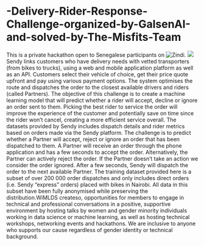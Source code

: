 # -Delivery-Rider-Response-Challenge-organized-by-GalsenAI-and-solved-by-The-Misfits-Team
This is a private hackathon open to Senegalese participants on ![Zindi](https://zindi.africa/hackathons/indabax-senegal-2021). 
![](https://im0-tub-com.yandex.net/i?id=7fcb7370d5e446b7ab1f4a06e249285d&n=13)
Sendy links customers who have delivery needs with vetted transporters (from bikes to trucks), 
using a web and mobile application platform as well as an API. Customers select their vehicle of choice, 
get their price quote upfront and pay using various payment options. The system optimises the route and 
dispatches the order to the closest available drivers and riders (called Partners). The objective of this 
challenge is to create a machine learning model that will predict whether a rider will accept, decline or 
ignore an order sent to them. Picking the best rider to service the order will improve the experience of 
the customer and potentially save on time since the rider won’t cancel, creating a more efficient service overall. 
The datasets provided by Sendy includes dispatch details and rider metrics based on orders made via the Sendy platform.
The challenge is to predict whether a Partner will accept, reject or ignore an order that has been dispatched to them. 
A Partner will receive an order through the phone application and has a few seconds to accept the order. Alternatively, 
the Partner can actively reject the order. If the Partner doesn’t take an action we consider the order ignored. After a 
few seconds, Sendy will dispatch the order to the next available Partner.  The training dataset provided here is a subset 
of over 200 000 order dispatches and only includes direct orders (i.e. Sendy “express” orders) placed with bikes in Nairobi.
All data in this subset have been fully anonymised while preserving the distribution.WiMLDS createso, opportunities for 
members to engage in technical and professional conversations in a positive, supportive environment by hosting talks by women 
and gender minority individuals working in data science or machine learning, as well as hosting technical workshops, networking 
events and hackathons. We are inclusive to anyone who supports our cause regardless of gender identity or technical background.
